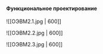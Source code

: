 
#### Функциональное проектирование 

![[ОЭВМ2.1.jpg | 600]]

![[ОЭВМ2.2.jpg | 600]]

![[ОЭВМ2.3.jpg | 600]]




